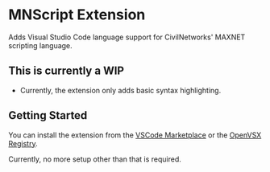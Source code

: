 # MNScript Extension
Adds Visual Studio Code language support for CivilNetworks' MAXNET scripting language.

## This is currently a WIP

- Currently, the extension only adds basic syntax highlighting.

## Getting Started

You can install the extension from the [VSCode Marketplace](https://marketplace.visualstudio.com/items?itemName=AnthonyFuller.mnscript) or the [OpenVSX Registry](https://open-vsx.org/extension/AnthonyFuller/mnscript).

Currently, no more setup other than that is required.
